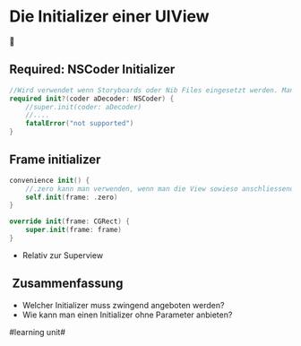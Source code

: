 # Die Initializer einer UIView
🛫

## Required: NSCoder Initializer

```swift
//Wird verwendet wenn Storyboards oder Nib Files eingesetzt werden. Manchmal wird hier auch einfach ein `fatalError()` geworfen.
required init?(coder aDecoder: NSCoder) {
    //super.init(coder: aDecoder)
	//....
	fatalError("not supported")
}
```



## Frame initializer

```swift
convenience init() {
	//.zero kann man verwenden, wenn man die View sowieso anschliessend mit Constraints plaziert
    self.init(frame: .zero)
}

override init(frame: CGRect) {
    super.init(frame: frame)
}
```

- Relativ zur Superview

##  Zusammenfassung
- Welcher Initializer muss zwingend angeboten werden?
- Wie kann man einen Initializer ohne Parameter anbieten?

#learning unit#